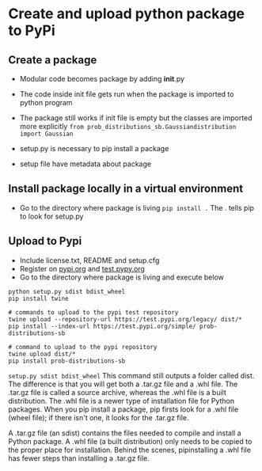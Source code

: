 Create and upload python package to PyPi 
==========================================


Create a package 
----------------

* Modular code becomes package by adding __init__.py
* The code inside init file gets run when the package is imported
	to python program 
* The package still works if init file is empty but the classes are imported more explicitly 
``` from prob_distributions_sb.Gaussiandistribution import Gaussian ```

* setup.py is necessary to pip install a package 
* setup file have metadata about package 


Install package locally in a virtual environment 
------------------------------------------------

* Go to the directory where package is living 
```pip install .```
The . tells pip to look for setup.py 


Upload to Pypi
----------------

* Include license.txt, README and setup.cfg
* Register on [pypi.org](https://pypi.org/) and [test.pypy.org](https://test.pypi.org/)
* Go to the directory where package is living and execute below

```
python setup.py sdist bdist_wheel
pip install twine 

# commands to upload to the pypi test repository
twine upload --repository-url https://test.pypi.org/legacy/ dist/*
pip install --index-url https://test.pypi.org/simple/ prob-distributions-sb

# command to upload to the pypi repository
twine upload dist/*
pip install prob-distributions-sb
```

```setup.py sdist bdist_wheel```
This command still outputs a folder called dist. The difference is that you will get both a .tar.gz file and a .whl file. The .tar.gz file is called a source archive, whereas the .whl file is a built distribution. The .whl file is a newer type of installation file for Python packages. When you pip install a package, pip firsts look for a .whl file (wheel file); if there isn't one, it looks for the .tar.gz file.

A .tar.gz file (an sdist) contains the files needed to compile and install a Python package. A .whl file (a built distribution) only needs to be copied to the proper place for installation. Behind the scenes, pipinstalling a .whl file has fewer steps than installing a .tar.gz file.










